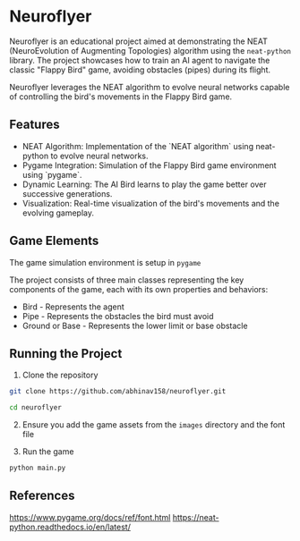 # Neuroflyer 

Neuroflyer is an educational project aimed at demonstrating the NEAT (NeuroEvolution of Augmenting Topologies) algorithm using the `neat-python` library. The project showcases how to train an AI agent to navigate the classic "Flappy Bird" game, avoiding obstacles (pipes) during its flight. 

Neuroflyer leverages the NEAT algorithm to evolve neural networks capable of controlling the bird's movements in the Flappy Bird game.

## Features
<ul>
    <li>NEAT Algorithm: Implementation of the `NEAT algorithm` using neat-python to evolve neural networks.</li>
    <li>Pygame Integration: Simulation of the Flappy Bird game environment using `pygame`.</li>
    <li>Dynamic Learning: The AI Bird learns to play the game better over successive generations.</li>
    <li>Visualization: Real-time visualization of the bird's movements and the evolving gameplay.</li>
</ul>


## Game Elements 

The game simulation environment is setup in `pygame` 

The project consists of three main classes representing the key components of the game, each with its own properties and behaviors:

<ul>
    <li>Bird - Represents the agent </li>
    <li>Pipe - Represents the obstacles the bird must avoid</li>
    <li>Ground or Base - Represents the lower limit or base obstacle</li>
</ul>

## Running the Project 

1. Clone the repository 

```bash
git clone https://github.com/abhinav158/neuroflyer.git

cd neuroflyer
```

2. Ensure you add the game assets from the `images` directory and the font file 

3. Run the game 

```bash
python main.py
```

## References 

https://www.pygame.org/docs/ref/font.html
https://neat-python.readthedocs.io/en/latest/
